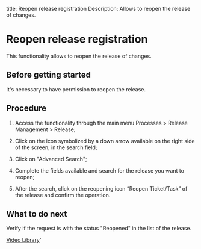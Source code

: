 title: Reopen release registration
Description: Allows to reopen the release of changes.
# Reopen release registration
This functionality allows to reopen the release of changes.

Before getting started
--------------------------

It's necessary to have permission to reopen the release.

Procedure
-------------

1.  Access the functionality through the main menu Processes \> Release
    Management \> Release;

2.  Click on the icon symbolized by a down arrow available on the right side of
    the screen, in the search field;

3.  Click on "Advanced Search";

4.  Complete the fields available and search for the release you want to 
    reopen;

5.  After the search, click on the reopening icon “Reopen Ticket/Task” of the 
    release and confirm the operation.

What to do next
-------------------

Verify if the request is with the status "Reopened" in the list of the release.

<i class='fa fa-youtube-play  fa-2x' style='color:#97ce17;vertical-align: middle;'> </i> [Video Library](https://www.youtube.com/playlist?list=PLB5qK2uzf2RMA1W1Js4-lPEDUDUJJ_rUa)'

<!-- !!! tip "About"

    <b>Product/Version:</b> CITSmart | 9.00 &nbsp;&nbsp;
    <b>Updated:</b>01/09/2019 – Larissa Lourenço
